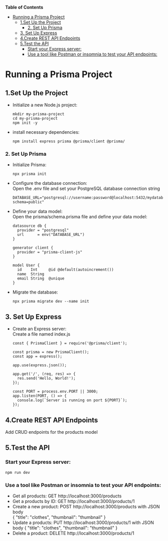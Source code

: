 <!-- START doctoc generated TOC please keep comment here to allow auto update -->
<!-- DON'T EDIT THIS SECTION, INSTEAD RE-RUN doctoc TO UPDATE -->
**Table of Contents**  

- [Running a Prisma Project](#running-a-prisma-project)
  - [1.Set Up the Project](#1set-up-the-project)
    - [2. Set Up Prisma](#2-set-up-prisma)
  - [3. Set Up Express](#3-set-up-express)
  - [4.Create REST API Endpoints](#4create-rest-api-endpoints)
  - [5.Test the API](#5test-the-api)
    - [Start your Express server:](#start-your-express-server)
    - [Use a tool like Postman or insomnia to test your API endpoints:](#use-a-tool-like-postman-or-insomnia-to-test-your-api-endpoints)

<!-- END doctoc generated TOC please keep comment here to allow auto update -->

# Running a Prisma Project
## 1.Set Up the Project
<ul>
 <li> Initialize a new Node.js project: </li>

 ```
 mkdir my-prisma-project
cd my-prisma-project
npm init -y
```
<li>install necessary dependencies:</li>

```
npm install express prisma @prisma/client @prisma/
```
</ul>

### 2. Set Up Prisma
<ul>
<li>Initialize Prisma:</li>

```
npx prisma init
```
<li>Configure the database connection:</li>
Open the .env file and set your PostgreSQL database connection string

```
DATABASE_URL="postgresql://username:password@localhost:5432/mydatabase?schema=public"
```
<li>Define your data model:</li>
Open the prisma/schema.prisma file and define your data model:

```
datasource db {
  provider = "postgresql"
  url      = env("DATABASE_URL")
}

generator client {
  provider = "prisma-client-js"
}

model User {
  id    Int     @id @default(autoincrement())
  name  String
  email String  @unique
}
```
<li>Migrate the database:</li>

```
npx prisma migrate dev --name init
```

</ul>

## 3. Set Up Express
<ul>
<li>Create an Express server:</li>
Create a file named index.js

```const express = require('express');
const { PrismaClient } = require('@prisma/client');

const prisma = new PrismaClient();
const app = express();

app.use(express.json());

app.get('/', (req, res) => {
  res.send('Hello, World!');
});

const PORT = process.env.PORT || 3000;
app.listen(PORT, () => {
  console.log(`Server is running on port ${PORT}`);
});
```
</ul>

## 4.Create REST API Endpoints
Add CRUD endpoints for the products model

## 5.Test the API

### Start your Express server:

```
npm run dev
```
### Use a tool like Postman or insomnia to test your API endpoints:
<ul>
<li>Get all products: GET http://localhost:3000/products</li>
<li>Get a products by ID: GET http://localhost:3000/products/1</li>
<li>Create a new product: POST http://localhost:3000/products with JSON body </li>{ "title": "clothes", "thumbnail": "thumbnail" }</li>
<li>Update a products: PUT http://localhost:3000/products/1 with JSON body { "title": "clothes", "thumbnail": "thumbnail" }</li>
<li>Delete a product: DELETE http://localhost:3000/products/1</li>
</ul>